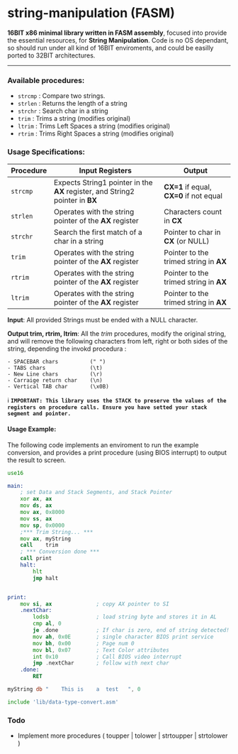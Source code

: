 # string-manipulation (FASM)

**16BIT x86 minimal library written in FASM assembly**, focused into provide the essential resources, for **String Manipulation**. Code is no OS dependant, so should run under all kind of 16BIT enviroments, and could be easilly ported to 32BIT architectures.

-----
###  Available procedures:

  - `strcmp` : Compare two strings.
  - `strlen` : Returns the length of a string
  - `strchr` : Search char in a string
  - `trim`   : Trims a string (modifies original)
  - `ltrim`  : Trims Left Spaces a string (modifies original)
  - `rtrim`  : Trims Right Spaces a string (modifies original)

###  Usage Specifications:
Procedure | Input Registers | Output
------------ | ------------- | -------------
`strcmp`   | Expects String1 pointer in the **AX** register, and String2 pointer in **BX** | **CX=1** if equal, **CX=0** if not equal
`strlen`  |  Operates with the string  pointer of the **AX** register | Characters count in **CX**
`strchr`  |  Search the first match of a char in a string | Pointer to char in **CX** (or NULL)
`trim` |   Operates with the string pointer of the **AX** register   |  Pointer to the trimed string in **AX**
`rtrim` |  Operates with the string  pointer of the **AX** register   |  Pointer to the trimed string in **AX**
`ltrim` |  Operates with the string  pointer of the **AX** register   |  Pointer to the trimed string in **AX**

**Input**: All provided Strings must be ended with a NULL character.

**Output trim, rtrim, ltrim**: All the *trim* procedures, modify the original string, and will remove the following characters from left, right or both sides of the string, depending the invokd procedura :

    - SPACEBAR chars          (" ")
    - TABS chars              (\t)
    - New Line chars          (\r)
    - Carraige return char    (\n)
    - Vertical TAB char       (\x0B)

:information_source: **`IMPORTANT: This library uses the STACK to preserve the values of the registers on procedure calls. Ensure you have setted your stack segment and pointer.`**

#### Usage Example:
The following code implements an enviroment to run the example conversion, and provides a print procedure (using BIOS interrupt) to output the result to screen.

```asm
use16

main:
    ; set Data and Stack Segments, and Stack Pointer
	xor	ax,	ax
	mov	ds,	ax
	mov	ax,	0x8000
	mov	ss,	ax
	mov	sp,	0x0000
    ;*** Trim String... ***
    mov ax, myString
    call    trim
    ; *** Conversion done ***
    call print
    halt:
    	hlt
    	jmp halt


print:
    mov si, ax              ; copy AX pointer to SI
    .nextChar:
        lodsb               ; load string byte and stores it in AL
        cmp al, 0
        je .done            ; If char is zero, end of string detected!
        mov ah, 0x0E        ; single character BIOS print service
        mov bh, 0x00        ; Page num 0
        mov bl, 0x07        ; Text Color attributes
        int 0x10            ; Call BIOS video interrupt
        jmp .nextChar       ; follow with next char
    .done:
        RET

myString db "    This is    a  test   ", 0

include 'lib/data-type-convert.asm'
```

### Todo

 - Implement more procedures ( toupper | tolower | strtoupper | strtolower )

